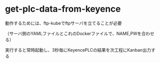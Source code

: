 # get-plc-data-from-keyence

動作するためには、ftp-kubeでftpサーバを立てることが必要

（サーバ側のYAMLファイルとこれのDockerファイルで、NAME,PWを合わせる）

実行すると常時起動し、3秒毎にKeyencePLCの結果を次工程にKanban出力する
